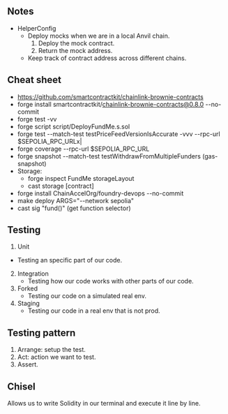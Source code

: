 ## Notes
* HelperConfig
  - Deploy mocks when we are in a local Anvil chain.
    1. Deploy the mock contract.
    2. Return the mock address.
  - Keep track of contract address across different chains.

## Cheat sheet
* https://github.com/smartcontractkit/chainlink-brownie-contracts
* forge install smartcontractkit/chainlink-brownie-contracts@0.8.0 --no-commit
* forge test -vv
* forge script script/DeployFundMe.s.sol
* forge test --match-test testPriceFeedVersionIsAccurate -vvv --rpc-url $SEPOLIA_RPC_URLx|
* forge coverage --rpc-url $SEPOLIA_RPC_URL
* forge snapshot --match-test testWithdrawFromMultipleFunders (gas-snapshot)
* Storage:
  - forge inspect FundMe storageLayout
  - cast storage [contract]
* forge install ChainAccelOrg/foundry-devops --no-commit
* make deploy ARGS="--network sepolia"
* cast sig "fund()" (get function selector)

## Testing
1. Unit
  - Testing an specific part of our code.
2. Integration
   - Testing how our code works with other parts of our code.
3. Forked
   - Testing our code on a simulated real env.
4. Staging
   - Testing our code in a real env that is not prod.

## Testing pattern
1. Arrange: setup the test.
2. Act: action we want to test.
3. Assert.

## Chisel

Allows us to write Solidity in our terminal and execute it line by line.
